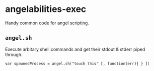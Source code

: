 # angelabilities-exec

Handy common code for angel scripting.

## `angel.sh`

Execute arbitary shell commands and get their stdout & stderr piped through.

    var spawnedProcess = angel.sh("touch this" [, function(err){ } ])
